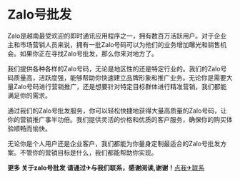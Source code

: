 # Zalo号批发

Zalo是越南最受欢迎的即时通讯应用程序之一，拥有数百万活跃用户。对于企业主和市场营销人员来说，拥有一批Zalo号码可以为他们的业务增加曝光和销售机会。如果你正在寻找Zalo号批发，那么你来对地方了。

我们提供各种各样的Zalo号码，无论是地区性的还是特定行业的。我们的Zalo号码质量高，活跃度强，能够帮助你快速建立品牌形象和推广业务。无论你是需要大量Zalo号码进行营销推广，还是想要针对特定目标群体进行精准营销，我们都能满足你的需求。

通过我们的Zalo号批发服务，你可以轻松快捷地获得大量高质量的Zalo号码，让你的营销推广事半功倍。我们提供灵活的价格和优质的客户服务，确保你的购买体验顺畅而愉快。

无论你是个人用户还是企业客户，我们都能为你量身定制最适合的Zalo号批发方案。不管你的营销目标是什么，我们都能帮助你实现。

**更多 关于zalo号批发 请通过✈与我们联系，感谢阅读,谢谢！**[点我✈联系](https://a.k02.cc)